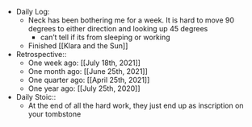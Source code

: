 - Daily Log:
    - Neck has been bothering me for a week. It is hard to move 90 degrees to either direction and looking up 45 degrees
        - can’t tell if its from sleeping or working
    - Finished [[Klara and the Sun]]
- Retrospective::
    - One week ago: [[July 18th, 2021]]
    - One month ago: [[June 25th, 2021]]
    - One quarter ago: [[April 25th, 2021]]
    - One year ago: [[July 25th, 2020]]
- Daily Stoic::
    - At the end of all the hard work, they just end up as inscription on your tombstone
